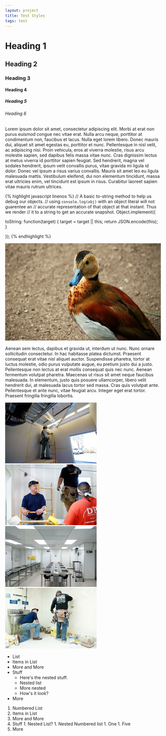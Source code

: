 ```yaml
---
layout: project
title: Test Styles
tags: test
---
```

Heading 1
=========

Heading 2
---------

### Heading 3
#### Heading 4
##### Heading 5
###### Heading 6


Lorem ipsum dolor sit amet, consectetur adipiscing elit. Morbi at erat non purus euismod congue nec vitae erat. Nulla arcu neque, porttitor at condimentum non, faucibus et lacus. Nulla eget lorem libero. Donec mauris dui, aliquet sit amet egestas eu, porttitor et nunc. Pellentesque in nisl velit, ac adipiscing nisi. Proin vehicula, eros at viverra molestie, risus arcu molestie sapien, sed dapibus felis massa vitae nunc. Cras dignissim lectus at metus viverra id porttitor sapien feugiat. Sed hendrerit, magna vel sodales hendrerit, ipsum velit convallis purus, vitae gravida mi ligula id dolor. Donec vel ipsum a risus varius convallis. Mauris sit amet leo eu ligula malesuada mattis. Vestibulum eleifend, dui non elementum tincidunt, massa erat ultricies enim, vel tincidunt est ipsum in risus. Curabitur laoreet sapien vitae mauris rutrum ultrices.



{% highlight javascript linenos %}
// A basic to-string method to help us debug our objects.
// using `console.log(obj)` with an object literal will not guarentee an
// accurate representation of that object at that instant. Thus we render
// it to a string to get an accurate snapshot.
Object.implement({

  toString: function(target) {
	target = target || this;
	return JSON.encode(this);
  }

});
{% endhighlight %}

<div class="img full">
<img src="/images/full.jpg" />
</div>


Aenean sem lectus, dapibus et gravida ut, interdum ut nunc. Nunc ornare sollicitudin consectetur. In hac habitasse platea dictumst. Praesent consequat erat vitae nisl aliquet auctor. Suspendisse pharetra, tortor at luctus molestie, odio purus vulputate augue, eu pretium justo dui a justo. Pellentesque non lectus at erat mollis consequat quis nec nunc. Aenean fermentum volutpat pharetra. Maecenas ut risus sit amet neque faucibus malesuada. In elementum, justo quis posuere ullamcorper, libero velit hendrerit dui, at malesuada lacus tortor sed massa. Cras quis volutpat ante. Pellentesque et ante nunc, vitae feugiat arcu. Integer eget erat tortor. Praesent fringilla fringilla lobortis.


<div class="img half left">
<img src="/images/half_01.jpg" />
</div>
<div class="img half right">
<img src="/images/half_02.jpg" />
</div>
<div class="img half left">
<img src="/images/half_03.jpg" />
</div>
<div class="img half right">
<img src="/images/half_04.jpg" />
</div>

*	List
*	Items in List
*	More and More
*	Stuff
	*	Here's the nested stuff.
	*	Nested list
	*	More nested
	*	How's it look?
*	More

1.	 Numbered List
1.	 Items in List
1.	 More and More
1.	 Stuff
	1.	 Nested List?
	1.	 Nested Numbered list
	1.	 One
	1.	 Five
1.	 More

